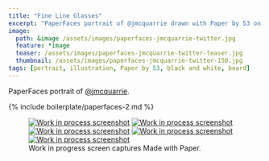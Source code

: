 ```yaml
---
title: "Fine Line Glasses"
excerpt: "PaperFaces portrait of @jmcquarrie drawn with Paper by 53 on an iPad."
image: 
  path: &image /assets/images/paperfaces-jmcquarrie-twitter.jpg 
  feature: *image
  teaser: /assets/images/paperfaces-jmcquarrie-twitter-teaser.jpg
  thumbnail: /assets/images/paperfaces-jmcquarrie-twitter-150.jpg
tags: [portrait, illustration, Paper by 53, black and white, beard]
---
```


PaperFaces portrait of [@jmcquarrie](http://twitter.com/jmcquarrie).

{% include boilerplate/paperfaces-2.md %}

<figure class="third">
  <a href="{{ site.url }}/assets/images/paperfaces-jmcquarrie-process-1-lg.jpg"><img src="{{ site.url }}/assets/images/paperfaces-jmcquarrie-process-1-600.jpg" alt="Work in process screenshot"></a>
  <a href="{{ site.url }}/assets/images/paperfaces-jmcquarrie-process-2-lg.jpg"><img src="{{ site.url }}/assets/images/paperfaces-jmcquarrie-process-2-600.jpg" alt="Work in process screenshot"></a>
  <a href="{{ site.url }}/assets/images/paperfaces-jmcquarrie-process-3-lg.jpg"><img src="{{ site.url }}/assets/images/paperfaces-jmcquarrie-process-3-600.jpg" alt="Work in process screenshot"></a>
  <a href="{{ site.url }}/assets/images/paperfaces-jmcquarrie-process-4-lg.jpg"><img src="{{ site.url }}/assets/images/paperfaces-jmcquarrie-process-4-600.jpg" alt="Work in process screenshot"></a>
  <a href="{{ site.url }}/assets/images/paperfaces-jmcquarrie-process-4-lg.jpg"><img src="{{ site.url }}/assets/images/paperfaces-jmcquarrie-process-4-600.jpg" alt="Work in process screenshot"></a>
  <figcaption>Work in progress screen captures Made with Paper.</figcaption>
</figure>
